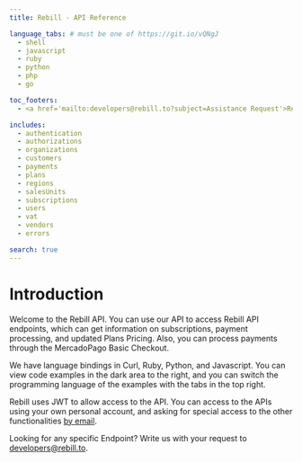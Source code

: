 ```yaml
---
title: Rebill - API Reference

language_tabs: # must be one of https://git.io/vQNgJ
  - shell
  - javascript
  - ruby
  - python
  - php
  - go

toc_footers:
  - <a href='mailto:developers@rebill.to?subject=Assistance Request'>Request Assistance</a>

includes:
  - authentication
  - authorizations
  - organizations
  - customers
  - payments
  - plans
  - regions
  - salesUnits
  - subscriptions
  - users
  - vat
  - vendors
  - errors

search: true
---
```


# Introduction

Welcome to the Rebill API. You can use our API to access Rebill API endpoints, which can get information on subscriptions, payment processing, and updated Plans Pricing. Also, you can process payments through the MercadoPago Basic Checkout.

We have language bindings in Curl, Ruby, Python, and Javascript. You can view code examples in the dark area to the right, and you can switch the programming language of the examples with the tabs in the top right.

Rebill uses JWT to allow access to the API. You can access to the APIs using your own personal account, and asking for special access to the other functionalities [by email](mailto:developers@rebill.to).

Looking for any specific Endpoint? Write us with your request to [developers@rebill.to](mailto:developers@rebill.to).
